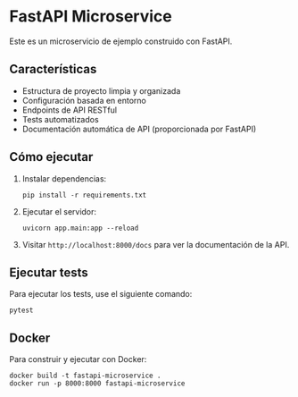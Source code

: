 # FastAPI Microservice

Este es un microservicio de ejemplo construido con FastAPI.

## Características

- Estructura de proyecto limpia y organizada
- Configuración basada en entorno
- Endpoints de API RESTful
- Tests automatizados
- Documentación automática de API (proporcionada por FastAPI)

## Cómo ejecutar

1. Instalar dependencias:
   ```
   pip install -r requirements.txt
   ```

2. Ejecutar el servidor:
   ```
   uvicorn app.main:app --reload
   ```

3. Visitar `http://localhost:8000/docs` para ver la documentación de la API.

## Ejecutar tests

Para ejecutar los tests, use el siguiente comando:

```
pytest
```

## Docker

Para construir y ejecutar con Docker:

```
docker build -t fastapi-microservice .
docker run -p 8000:8000 fastapi-microservice
```